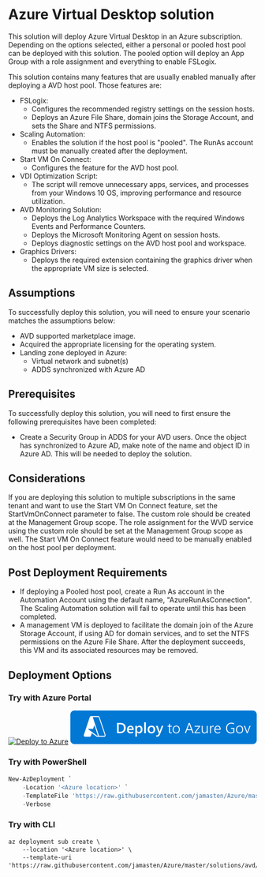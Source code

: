 # Azure Virtual Desktop solution

This solution will deploy Azure Virtual Desktop in an Azure subscription.  Depending on the options selected, either a personal or pooled host pool can be deployed with this solution.  The pooled option will deploy an App Group with a role assignment and everything to enable FSLogix.

This solution contains many features that are usually enabled manually after deploying a AVD host pool.  Those features are:

- FSLogix:
  - Configures the recommended registry settings on the session hosts.
  - Deploys an Azure File Share, domain joins the Storage Account, and sets the Share and NTFS permissions.
- Scaling Automation:
  - Enables the solution if the host pool is "pooled".  The RunAs account must be manually created after the deployment.
- Start VM On Connect:
  - Configures the feature for the AVD host pool.
- VDI Optimization Script:
  - The script will remove unnecessary apps, services, and processes from your Windows 10 OS, improving performance and resource utilization.
- AVD Monitoring Solution:
  - Deploys the Log Analytics Workspace with the required Windows Events and Performance Counters.
  - Deploys the Microsoft Monitoring Agent on session hosts.
  - Deploys diagnostic settings on the AVD host pool and workspace.
- Graphics Drivers:
  - Deploys the required extension containing the graphics driver when the appropriate VM size is selected.

## Assumptions

To successfully deploy this solution, you will need to ensure your scenario matches the assumptions below:

- AVD supported marketplace image.
- Acquired the appropriate licensing for the operating system.
- Landing zone deployed in Azure:
  - Virtual network and subnet(s)
  - ADDS synchronized with Azure AD

## Prerequisites

To successfully deploy this solution, you will need to first ensure the following prerequisites have been completed:

- Create a Security Group in ADDS for your AVD users.  Once the object has synchronized to Azure AD, make note of the name and object ID in Azure AD.  This will be needed to deploy the solution.

## Considerations

If you are deploying this solution to multiple subscriptions in the same tenant and want to use the Start VM On Connect feature, set the StartVmOnConnect parameter to false.  The custom role should be created at the Management Group scope.  The role assignment for the WVD service using the custom role should be set at the Management Group scope as well.  The Start VM On Connect feature would need to be manually enabled on the host pool per deployment.

## Post Deployment Requirements

- If deploying a Pooled host pool, create a Run As account in the Automation Account using the default name, "AzureRunAsConnection".  The Scaling Automation solution will fail to operate until this has been completed.
- A management VM is deployed to facilitate the domain join of the Azure Storage Account, if using AD for domain services, and to set the NTFS permissions on the Azure File Share.  After the deployment succeeds, this VM and its associated resources may be removed.

## Deployment Options

### Try with Azure Portal

[![Deploy to Azure](https://aka.ms/deploytoazurebutton)](https://portal.azure.com/#create/Microsoft.Template/uri/https%3A%2F%2Fraw.githubusercontent.com%2Fjamasten%2FAzure%2Fmaster%2Fsolutions%2Favd%2Fsolution.json)
[![Deploy to Azure Gov](https://raw.githubusercontent.com/Azure/azure-quickstart-templates/master/1-CONTRIBUTION-GUIDE/images/deploytoazuregov.svg?sanitize=true)](https://portal.azure.us/#create/Microsoft.Template/uri/https%3A%2F%2Fraw.githubusercontent.com%2Fjamasten%2FAzure%2Fmaster%2Fsolutions%2Favd%2Fsolution.json)

### Try with PowerShell

````powershell
New-AzDeployment `
    -Location '<Azure location>' `
    -TemplateFile 'https://raw.githubusercontent.com/jamasten/Azure/master/solutions/avd/solution.json' `
    -Verbose
````

### Try with CLI

````cli
az deployment sub create \
    --location '<Azure location>' \
    --template-uri 'https://raw.githubusercontent.com/jamasten/Azure/master/solutions/avd/solution.json'
````

